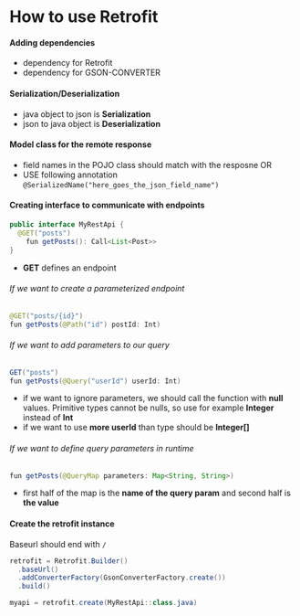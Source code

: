 # How to use Retrofit

#### Adding dependencies
- dependency for Retrofit
- dependency for GSON-CONVERTER

#### Serialization/Deserialization
- java object to json is **Serialization**
- json to java object is **Deserialization**

#### Model class for the remote response
- field names in the POJO class should match with the resposne OR
- USE following annotation `@SerializedName("here_goes_the_json_field_name")`

#### Creating interface to communicate with endpoints

```java
public interface MyRestApi {
  @GET("posts")
	fun getPosts(): Call<List<Post>>
}
```

- **GET** defines an endpoint

###### If we want to create a parameterized endpoint

```java
@GET("posts/{id}")
fun getPosts(@Path("id") postId: Int)
```

###### If we want to add parameters to our query
```java
GET("posts")
fun getPosts(@Query("userId") userId: Int)
```
  - if we want to ignore parameters, we should call the function with **null** values. Primitive types cannot be nulls, so use for example **Integer** instead of **Int**
  - if we want to use **more userId** than type should be **Integer[]**


###### If we want to define query parameters in runtime

```java
fun getPosts(@QueryMap parameters: Map<String, String>)
```
- first half of the map is the **name of the query param** and second half is **the value**


#### Create the retrofit instance
Baseurl should end with `/`

```java
retrofit = Retrofit.Builder()
  .baseUrl()
  .addConverterFactory(GsonConverterFactory.create())
  .build()

myapi = retrofit.create(MyRestApi::class.java)
```
